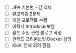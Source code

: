 - [ ] JPA 기본편 - 값 객체
- [ ] 알고리즘 2문제
- [ ] 개인 프로젝트 수행
- [ ] 이력서 Introduce 보완
- [ ] 필드 주입 관련 블로그 작성
- [ ] 원티드 프리온보딩 Docker 강의
- [ ] Kkini 전체 회의 진행
